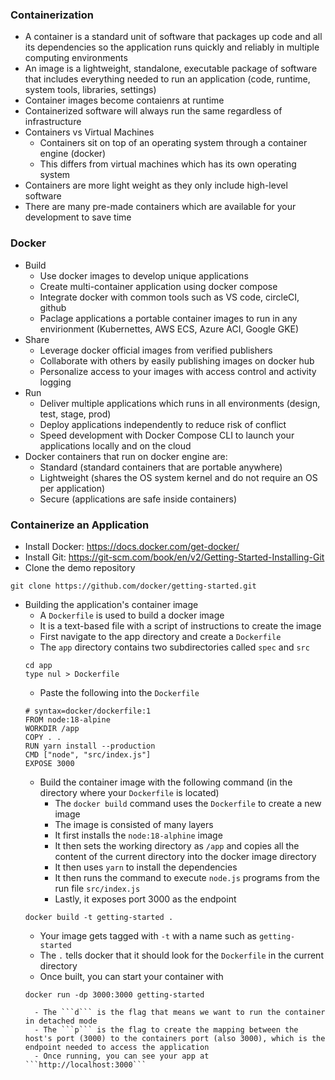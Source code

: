 ### Containerization
- A container is a standard unit of software that packages up code and all its dependencies so the application runs quickly and reliably in multiple computing environments
- An image is a lightweight, standalone, executable package of software that includes everything needed to run an application (code, runtime, system tools, libraries, settings)
- Container images become contaienrs at runtime
- Containerized software will always run the same regardless of infrastructure
- Containers vs Virtual Machines
    - Containers sit on top of an operating system through a container engine (docker)
    - This differs from virtual machines which has its own operating system
- Containers are more light weight as they only include high-level software
- There are many pre-made containers which are available for your development to save time

### Docker
- Build
    - Use docker images to develop unique applications
    - Create multi-container application using docker compose
    - Integrate docker with common tools such as VS code, circleCI, github
    - Paclage applications a portable container images to run in any envirionment (Kubernettes, AWS ECS, Azure ACI, Google GKE)
- Share
    - Leverage docker official images from verified publishers
    - Collaborate with others by easily publishing images on docker hub
    - Personalize access to your images with access control and activity logging
- Run
    - Deliver multiple applications which runs in all environments (design, test, stage, prod)
    - Deploy applications independently to reduce risk of conflict
    - Speed development with Docker Compose CLI to launch your applications locally and on the cloud
- Docker containers that run on docker engine are:
    - Standard (standard containers that are portable anywhere)
    - Lightweight (shares the OS system kernel and do not require an OS per application)
    - Secure (applications are safe inside containers)

### Containerize an Application
- Install Docker: https://docs.docker.com/get-docker/
- Install Git: https://git-scm.com/book/en/v2/Getting-Started-Installing-Git
- Clone the demo repository
```
git clone https://github.com/docker/getting-started.git
```
- Building the application's container image
    - A ```Dockerfile``` is used to build a docker image
    - It is a text-based file with a script of instructions to create the image
    - First navigate to the app directory and create a ```Dockerfile```
    - The ```app``` directory contains two subdirectories called ```spec``` and ```src```
    ```
    cd app
    type nul > Dockerfile
    ```
    - Paste the following into the ```Dockerfile```
    ```
    # syntax=docker/dockerfile:1
    FROM node:18-alpine
    WORKDIR /app
    COPY . .
    RUN yarn install --production
    CMD ["node", "src/index.js"]
    EXPOSE 3000
    ```
    - Build the container image with the following command (in the directory where your ```Dockerfile``` is located)
        - The ```docker build``` command uses the ```Dockerfile``` to create a new image
        - The image is consisted of many layers
        - It first installs the ```node:18-alphine``` image
        - It then sets the working directory as ```/app``` and copies all the content of the current directory into the docker image directory
        - It then uses ```yarn``` to install the dependencies
        - It then runs the command to execute ```node.js``` programs from the run file ```src/index.js```
        - Lastly, it exposes port 3000 as the endpoint
    ```
    docker build -t getting-started .
    ```
    - Your image gets tagged with ```-t``` with a name such as ```getting-started```
    - The ```.``` tells docker that it should look for the ```Dockerfile``` in the current directory
    - Once built, you can start your container with
     ```
     docker run -dp 3000:3000 getting-started
     ```
        - The ```d``` is the flag that means we want to run the container in detached mode
        - The ```p``` is the flag to create the mapping between the host's port (3000) to the containers port (also 3000), which is the endpoint needed to access the application
        - Once running, you can see your app at ```http://localhost:3000```

###
